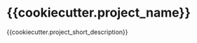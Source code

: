 # {{cookiecutter.project_name}}

{{cookiecutter.project_short_description}}

<!-- Describe `{{cookiecutter.library_name}}` library here -->
